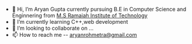 - 👋 Hi, I’m Aryan Gupta currently pursuing B.E in Computer Science and Enginnering from [M.S Ramaiah Institute of Technology](https://msrit.edu/)
- 🌱 I’m currently learning C++,web development
- 💞️ I’m looking to collaborate on ...
- 📫 How to reach me -- aryanrohmetra@gmail.com


<!---
aryan-gupta-03/aryan-gupta-03 is a ✨ special ✨ repository because its `README.md` (this file) appears on your GitHub profile.
You can click the Preview link to take a look at your changes.
--->
